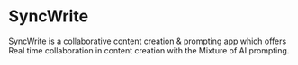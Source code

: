 # SyncWrite
SyncWrite is a collaborative content creation &amp; prompting app which offers Real time collaboration in content creation with the Mixture of AI prompting.
